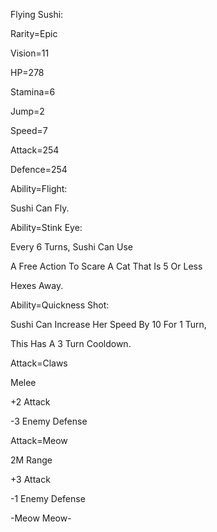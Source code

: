 Flying Sushi:

Rarity=Epic

Vision=11

HP=278

Stamina=6

Jump=2

Speed=7

Attack=254

Defence=254

Ability=Flight:

Sushi Can Fly.

Ability=Stink Eye:

Every 6 Turns, Sushi Can Use

A Free Action To Scare A Cat That Is 5 Or Less

Hexes Away.

Ability=Quickness Shot:

Sushi Can Increase Her Speed By 10 For 1 Turn,

This Has A 3 Turn Cooldown.

Attack=Claws

Melee

+2 Attack

-3 Enemy Defense

Attack=Meow

2M Range

+3 Attack

-1 Enemy Defense

-Meow Meow-

